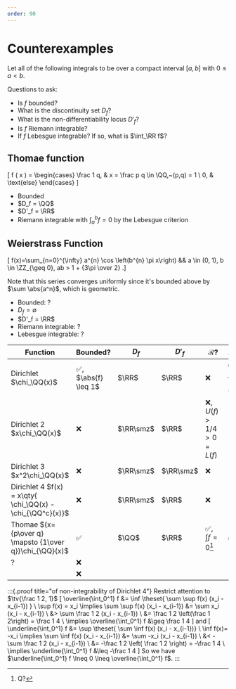 ```yaml
---
order: 90
---
```


# Counterexamples

Let all of the following integrals to be over a compact interval $[a, b]$ with $0 \leq a < b$.

Questions to ask:

- Is $f$ bounded?
- What is the discontinuity set $D_f$? 
- What is the non-differentiability locus $D'_f$?
- Is $f$ Riemann integrable?
- If $f$ Lebesgue integrable? 
  If so, what is $\int_\RR f$?

## Thomae function
\[
f ( x ) = \begin{cases}
\frac 1 q, & x = \frac p q \in \QQ,~(p,q) = 1 \\
0, & \text{else}
\end{cases}
\]

- Bounded 
- $D_f = \QQ$
- $D'_f = \RR$
- Riemann integrable with $\int_a^b f = 0$ by the Lebesgue criterion


## Weierstrass Function

\[
f(x)=\sum_{n=0}^{\infty} a^{n} \cos \left(b^{n} \pi x\right)
&&
a \in (0, 1), b \in \ZZ_{\geq 0}, ab > 1 + {3\pi \over 2}
.\]

Note that this series converges uniformly since it's bounded above by $\sum \abs{a^n}$, which is geometric.

- Bounded: ?
- $D_f = \emptyset$
- $D'_f = \RR$
- Riemann integrable: ?
- Lebesgue integrable: ?



| Function                                                   | Bounded?             | $D_f$     | $D'_f$    | $\mathcal{R}$?              | $\mathcal{L}$? |
| ---------------------------------------------------------- | -------------------- | --------- | --------- | --------------------------- | -------------- |
| Dirichlet $\chi_\QQ(x)$                                    | ✅, $\abs{f} \leq 1$ | $\RR$     | $\RR$     | ❌                          | ✅, $\int f=0$ |
| Dirichlet 2 $x\chi_\QQ(x)$                                 | ❌                   | $\RR\smz$ | $\RR$     | ❌, $U(f) > 1/4 > 0 = L(f)$ |                |
| Dirichlet 3 $x^2\chi_\QQ(x)$                               | ❌                   | $\RR\smz$ | $\RR\smz$ | ❌                          |                |
| Dirichlet 4 $f(x) = x\qty{ \chi_\QQ(x) - \chi_{\QQ^c}(x)}$ | ❌                   | $\RR\smz$ | $\RR$     | ❌                          |                |
| Thomae $(x={p\over q} \mapsto {1\over q})\chi_{\QQ}(x)$    | ✅                   | $\QQ$     | $\RR$     | ✅, $\int f = 0$[^1]            | ✅             |
| ?                                                          | ❌                   |           |           |                             |                |
|                                                            | ❌                   |           |           |                             |                |



[^1]: Q?

:::{.proof title="of non-integrability of Dirichlet 4"}
Restrict attention to $\tv{\frac 1 2, 1}$
\[
\overline{\int_0^1} f 
&= \inf \theset{ \sum \sup f(x) (x_i - x_{i-1}) } \\
\sup f(x) = x_i \implies 
\sum \sup f(x) (x_i - x_{i-1}) &= \sum x_i (x_i - x_{i-1}) \\
&> \sum \frac 1 2 (x_i - x_{i-1}) \\
&= \frac 1 2 \left(\frac 1 2\right) = \frac 1 4 \\
\implies \overline{\int_0^1} f &\geq \frac 1 4
\]
and 
\[
\underline{\int_0^1} f 
&= \sup \theset{ \sum \inf f(x) (x_i - x_{i-1})} \\
\inf f(x)= -x_i \implies 
\sum \inf f(x) (x_i - x_{i-1}) 
&= \sum -x_i (x_i - x_{i-1}) \\
&< -\sum \frac 1 2 (x_i - x_{i-1}) \\
&= -\frac 1 2 \left( \frac 1 2 \right) = -\frac 1 4 \\
\implies \underline{\int_0^1} f &\leq -\frac 1 4
\]
So we have $\underline{\int_0^1} f \lneq 0 \lneq \overline{\int_0^1} f$.
:::
